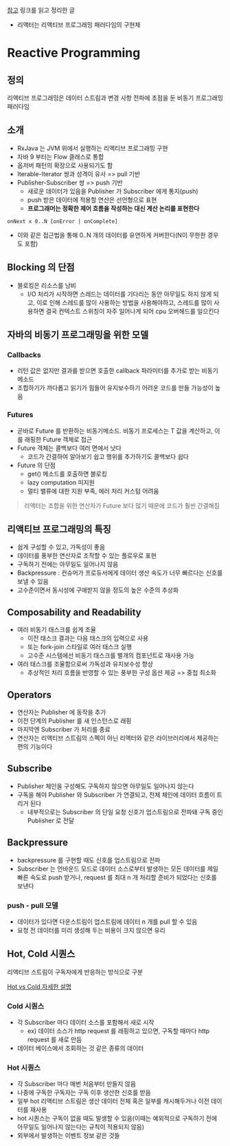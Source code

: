[참고](https://godekdls.github.io/Reactor%20Core/introductiontoreactiveprogramming/)
링크를 읽고 정리한 글

- 리액터는 리액티브 프로그래밍 패러다임의 구현체
# Reactive Programming
## 정의
리액티브 프로그래밍은 데이터 스트림과 변경 사항 전파에 초점을 둔 비동기 프로그래밍 패러다임

## 소개
- RxJava 는 JVM 위에서 실행하는 리액티브 프로그래밍 구현
- 자바 9 부터는 Flow 클래스로 통합
- 옵저버 패턴의 확장으로 사용되기도 함
- Iterable-Iterator 쌍과 성격이 유사 => pull 기반
- Publisher-Subscriber 쌍 => push 기반
  - 새로운 데이터가 있음을 Publisher 가 Subscriber 에게 통지(push)
  - push 받은 데이터에 적용할 연산은 선언형으로 표현
  - **프로그래머는 정확한 제어 흐름을 작성하는 대신 계산 논리를 표현한다**

```onNext x 0..N [onError | onComplete]```
- 이와 같은 접근법을 통해 0..N 개의 데이터를 유연하게 커버한다(N이 무한한 경우도 포함)

## Blocking 의 단점
- 블로킹은 리소스를 낭비
  - I/O 처리가 시작하면 스레드는 데이터를 기다리는 동안 아무일도 하지 않게 되고, 이로 인해 스레드를 많이 사용하는 방법을 사용해야하고, 스레드를 많이 사용하면 결국 컨텍스트 스위칭이 자주 일어나게 되어 cpu 오버헤드를 일으킨다
 
## 자바의 비동기 프로그래밍을 위한 모델
### Callbacks
- 리턴 값은 없지만 결과를 받으면 호출한 callback 파라미터를 추가로 받는 비동기 메소드
- 조합하기가 까다롭고 읽기가 힘들어 유지보수하기 어려운 코드를 만들 가능성이 높음

### Futures
- 곧바로 Future<T> 를 반환하는 비동기메소드. 비동기 프로세스는 T 값을 계산하고, 이를 래핑한 Future 객체로 접근
- Future 객체는 콜백보다 여러 면에서 낫다
  - 코드가 간결하여 알아보기 쉽고 행위를 추가하기도 콜백보다 쉽다
- Future 의 단점
  - get() 메소드를 호출하면 블로킹
  - lazy computation 미지원
  - 멀티 밸류에 대한 지원 부족, 에러 처리 커스텀 어려움

> 리액터는 조합을 위한 연산자가 Future 보다 많기 때문에 코드가 훨씬 간결해짐

## 리액티브 프로그래밍의 특징
- 쉽게 구성할 수 있고, 가독성이 좋음
- 데이터를 풍부한 연산자로 조작할 수 있는 플로우로 표현
- 구독하기 전에는 아무일도 일어나지 않음
- Backpressure : 컨슈머가 프로듀서에게 데이터 생산 속도가 너무 빠르다는 신호를 보낼 수 있음
- 고수준이면서 동시성에 구애받지 않을 정도의 높은 수준의 추상화

## Composability and Readability
- 여러 비동기 태스크를 쉽게 조율
  - 이전 태스크 결과는 다음 태스크의 입력으로 사용
  - 또는 fork-join 스타일로 여러 태스크 실행
  - 고수준 시스템에선 비동기 태스크를 별개의 컴포넌트로 재사용 가능
- 여러 태스크를 조율함으로써 가독성과 유지보수성 향상
  - 추상적인 처리 흐름을 반영할 수 있는 풍부한 구성 옵션 제공 => 중첩 최소화

## Operators
- 연산자는 Publisher 에 동작을 추가
- 이전 단계의 Publisher 를 새 인스턴스로 래핑
- 마지막엔 Subscriber 가 처리를 종료
- 연산자는 리액티브 스트림의 스펙이 아닌 리액터와 같은 라이브러리에서 제공하는 편의 기능이다

## Subscribe
- Publisher 체인을 구성해도 구독하지 않으면 아무일도 일어나지 않는다
- 구독을 해야 Publisher 와 Subscriber 가 연결되고, 전체 체인에 데이터 흐름이 트리거 된다
  - 내부적으로는 Subscriber 의 단일 요청 신호가 업스트림으로 전파돼 구독 중인 Publisher 로 전달

## Backpressure
- backpressure 를 구현할 때도 신호를 업스트림으로 전파
- Subscriber 는 언바운드 모드로 데이터 소스로부터 발생하는 모든 데이터를 제일 빠른 속도로 push 받거나, request 를 최대 n 개 처리할 준비가 되었다는 신호를 보낸다

### push - pull 모델
- 데이터가 있다면 다운스트림이 업스트림에 데이터 n 개를 pull 할 수 있음
- 요청 전 데이터를 미리 생성해 두는 비용이 크지 않으면 유리

## Hot, Cold 시퀀스
리액티브 스트림이 구독자에게 반응하는 방식으로 구분

[Hot vs Cold 자세한 설명](https://godekdls.github.io/Reactor%20Core/advancedfeaturesandconcepts/#92-hot-versus-cold)

### Cold 시퀀스
- 각 Subscriber 마다 데이터 소스를 포함해서 새로 시작
  - ex) 데이터 소스가 http request 를 래핑하고 있으면, 구독할 때마다 http request 를 새로 만듬
- 데이터 베이스에서 조회하는 것 같은 종류의 데이터

### Hot 시퀀스
- 각 Subscriber 마다 매번 처음부터 만들지 않음
- 나중에 구독한 구독자는 구독 이후 생산한 신호를 받음
- 일부 hot 리액티브 스트림은 생산 데이터 전체 혹은 일부를 캐시해두거나 이전 데이터를 재사용
- hot 시퀀스는 구독이 없을 때도 발생할 수 있음(이때는 예외적으로 구독하기 전에 아무일도 일어나지 않는다는 규칙이 적용되지 않음)
- 외부에서 발생하는 이벤트 정보 같은 것들